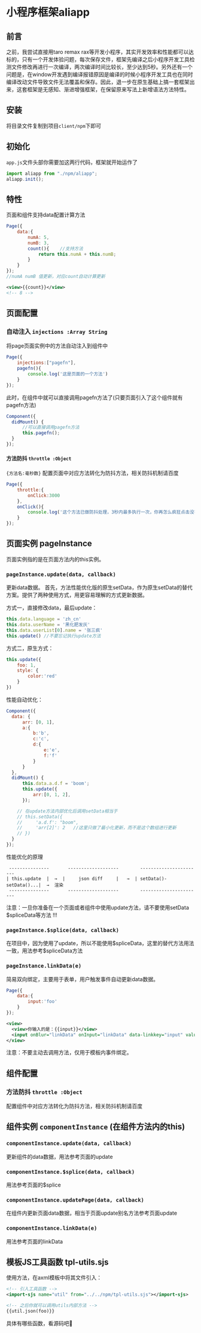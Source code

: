 # 小程序框架aliapp #

## 前言 ##

之前，我尝试直接用taro remax rax等开发小程序，其实开发效率和性能都可以达标的，只有一个开发体验问题，每次保存文件，框架先编译之后小程序开发工具检测文件修改再进行一次编译，两次编译时间比较长，至少达到5秒。另外还有一个问题是，在window开发遇到编译报错原因是编译的时候小程序开发工具也在同时编译改动文件导致文件无法覆盖和保存。因此，退一步在原生基础上搞一套框架出来，这套框架是无感知、渐进增强框架，在保留原来写法上新增语法方法特性。

## 安装 ##

将目录文件复制到项目`client/npm`下即可

## 初始化 ##

`app.js`文件头部你需要加这两行代码，框架就开始运作了
```javascript
import aliapp from "./npm/aliapp";
aliapp.init();
```


## 特性 ##
页面和组件支持data配置计算方法

```javascript
Page({
    data:{
        numA: 5,
        numB: 3,
        count(){    //支持方法
            return this.numA + this.numB;
        }
    }
});
//numA numB 值更新，对应count自动计算更新
```
```xml
<view>{{count}}</view>
<!-- 8 -->
```



## 页面配置 ##

### 自动注入 `injections :Array String` ###
将page页面实例中的方法自动注入到组件中

```javascript
Page({
    injections:["pagefn"],
    pagefn(){
        console.log('这是页面的一个方法')
    }
});
```
此时，在组件中就可以直接调用pagefn方法了(只要页面引入了这个组件就有pagefn方法)
```javascript
Component({
  didMount() {
      //可以直接调用pagefn方法
      this.pagefn();
  }
});
```


#### 方法防抖 `throttle :Object` ####
`{方法名:毫秒数}`
配置页面中对应方法转化为防抖方法，相关防抖机制请百度
```javascript
Page({
    throttle:{
        onClick:3000
    },
    onClick(){
        console.log('这个方法已做防抖处理，3秒内最多执行一次，你再怎么疯狂点击没有用的😂')
    }
});
```



## 页面实例 pageInstance ##

页面实例指的是在页面方法内的this实例。


### `pageInstance.update(data, callback)` ###
更新data数据。
首先，方法性能优化版的原生setData，作为原生setData的替代方案。提供了两种使用方式，用更容易理解的方式更新数据。

方式一，直接修改data，最后update：
```javascript
this.data.language = 'zh_cn'
this.data.userName = '黑化肥发灰'
this.data.userList[0].name = '张三疯'
this.update() //不要忘记执行update方法
```
方式二，原生方式：
```javascript
this.update({
    foo: 1,
    style: {
        color:'red'
    }
})
```

性能自动优化：
```javascript
Component({
  data: {
      arr: [0, 1],
      a:{
          b:'b',
          c:'c',
          d:{
              e:'e',
              f:'f'
          }
      }
  },
  didMount() {
      this.data.a.d.f = 'boom';
      this.update({
          arr:[0, 1, 2],
      });

    // 在update方法内部优化后调用setData相当于 
    // this.setData({
    //     'a.d.f': "boom", 
    //     'arr[2]': 2   //这里只做了最小化更新，而不是这个数组进行更新
    // })
  }
});
```
性能优化的原理
```
 ---------------       -------------------        -----------------------
| this.update  |  →  |     json diff     |   →  | setData()-setData()...|  →  渲染
 ---------------       -------------------        -----------------------
```


注意：一旦你准备在一个页面或者组件中使用update方法，请不要使用setData $spliceData等方法 !!!

### `pageInstance.$splice(data, callback)` ###

在项目中，因为使用了update，所以不能使用\$spliceData，这里的替代方法用法一致，用法参考\$spliceData方法

### `pageInstance.linkData(e)` ###
简易双向绑定，主要用于表单，用户触发事件自动更新data数据。

```javascript
Page({
    data:{
        input:'foo'
    }
});
```
```xml
<view>
  <view>你输入的是：{{input}}</view>
  <input onBlur="linkData" onInput="linkData" data-linkkey="input" value="{{input}}">
</view>
```
注意：不要主动去调用方法，仅用于模板内事件绑定。


## 组件配置 ##

### 方法防抖 `throttle :Object` ###
配置组件中对应方法转化为防抖方法，相关防抖机制请百度

## 组件实例 `componentInstance` (在组件方法内的this) ##


### `componentInstance.update(data, callback)` ###
更新组件的data数据，用法参考页面的update

### `componentInstance.$splice(data, callback)` ###
用法参考页面的$splice

### `componentInstance.updatePage(data, callback)` ###
在组件内更新页面data数据，相当于页面update别名方法参考页面update

### `componentInstance.linkData(e)` ###

用法参考页面的linkData




## 模板JS工具函数 tpl-utils.sjs ##
使用方法，在axml模板中将其文件引入：
```xml
<!-- 引入工具函数 -->
<import-sjs name="util" from="../../npm/tpl-utils.sjs"></import-sjs>

<!-- 之后你就可以调用utils内部方法 -->
{{util.json(foo)}}

```

具体有哪些函数，看源码吧🙂